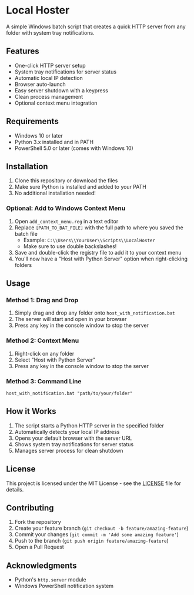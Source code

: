 # Local Hoster

A simple Windows batch script that creates a quick HTTP server from any folder with system tray notifications.

## Features

- One-click HTTP server setup
- System tray notifications for server status
- Automatic local IP detection
- Browser auto-launch
- Easy server shutdown with a keypress
- Clean process management
- Optional context menu integration

## Requirements

- Windows 10 or later
- Python 3.x installed and in PATH
- PowerShell 5.0 or later (comes with Windows 10)

## Installation

1. Clone this repository or download the files
2. Make sure Python is installed and added to your PATH
3. No additional installation needed!

### Optional: Add to Windows Context Menu

1. Open `add_context_menu.reg` in a text editor
2. Replace `[PATH_TO_BAT_FILE]` with the full path to where you saved the batch file
   - Example: `C:\\Users\\YourUser\\Scripts\\LocalHoster`
   - Make sure to use double backslashes!
3. Save and double-click the registry file to add it to your context menu
4. You'll now have a "Host with Python Server" option when right-clicking folders

## Usage

### Method 1: Drag and Drop
1. Simply drag and drop any folder onto `host_with_notification.bat`
2. The server will start and open in your browser
3. Press any key in the console window to stop the server

### Method 2: Context Menu
1. Right-click on any folder
2. Select "Host with Python Server"
3. Press any key in the console window to stop the server

### Method 3: Command Line
```batch
host_with_notification.bat "path/to/your/folder"
```

## How it Works

1. The script starts a Python HTTP server in the specified folder
2. Automatically detects your local IP address
3. Opens your default browser with the server URL
4. Shows system tray notifications for server status
5. Manages server process for clean shutdown

## License

This project is licensed under the MIT License - see the [LICENSE](LICENSE) file for details.

## Contributing

1. Fork the repository
2. Create your feature branch (`git checkout -b feature/amazing-feature`)
3. Commit your changes (`git commit -m 'Add some amazing feature'`)
4. Push to the branch (`git push origin feature/amazing-feature`)
5. Open a Pull Request

## Acknowledgments

- Python's `http.server` module
- Windows PowerShell notification system 